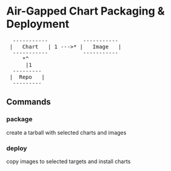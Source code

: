 # Air-Gapped Chart Packaging & Deployment


<pre>
  -----------           -----------
 |   Chart   | 1 --->* |   Image   |
  -----------           -----------
     *^
      |1
  ---------
 |  Repo   |
  ---------
</pre>

## Commands


### package

create a tarball with selected charts and images


### deploy 

copy images to selected targets and install charts 
